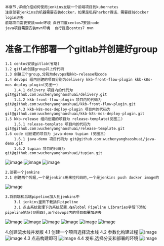 ```
本章节,详细介绍如何使用jenkins发版一个前端项目到kubernetes
注意部署jenkins的机器需要安装docker，如果是私有harbor得话，需要提前docker login进去
前端项目需要安装node环境 自行百度centos7安装node
java项目需要安装mvn环境  自行百度centos7 mvn
```
# 准备工作部署一个gitlab并创建好group
```
1.1 centos安装gitlab(省略)
1.2 gitlab创建group并上传代码
1.3 创建三个group,分别为devops和kkb-release和code
1.4 devops 组内创建的项目分别为delivery kkb-front-flow-plugin kkb-k8s-mos-deploy-plugin(见图一)
    1.4.1 delivery 项目内的代码为 git@github.com:wuchenyanghaoshuai/delivery.git
    1.4.2 kkb-front-flow-plugin 项目内的代码为 git@github.com:wuchenyanghaoshuai/kkb-front-flow-plugin.git
    1.4.3 kkb-k8s-mos-deploy-plugin 项目内的代码为 git@github.com:wuchenyanghaoshuai/kkb-k8s-mos-deploy-plugin.git
1.5 kkb-release 组内创建的项目为 release-template(见图二)
    1.5.1 release-template 项目内的代码为 git@github.com:wuchenyanghaoshuai/release-template.git
1.6 code 组创建的项目为 java-demo tupian (见图三)
    1.6.1 java-demo 项目代码为 git@github.com:wuchenyanghaoshuai/java-demo.git
    1.6.2 tupian 项目的代码为git@github.com:wuchenyanghaoshuai/tupian.git
```
![image](https://user-images.githubusercontent.com/39818267/152109590-06e52a14-3eca-491a-a98d-5cddc3ef874d.png)
![image](https://user-images.githubusercontent.com/39818267/152109958-9b8c942e-f61a-4009-ba7d-2e0e9979c89b.png)
![image](https://user-images.githubusercontent.com/39818267/152110962-a3bd6f01-09ce-4141-92fe-1aac497d722a.png)

```
2.部署一个jenkins
2.1 创建两个凭据,一个是jenkins用来拉代码的,一个是jenkins push docker image的
```
![image](https://user-images.githubusercontent.com/39818267/152107601-0a2b6c9f-93bc-48ac-8dd3-0fed732bb304.png)

```
3.将前端和后端pipeline加入到jenkins中
    3.1 jenkins里面下载插件pipeline
    3.1 点击系统管理下的系统配置,在Global Pipeline Libraries字段下添加pipeline地址(见图四),三个devops内的项目都要加进去

```
![image](https://user-images.githubusercontent.com/39818267/152111919-811e6f62-09ef-40af-8c47-ac71d299cad7.png)
![image](https://user-images.githubusercontent.com/39818267/152111956-fd8e68ac-cd89-4aad-af5d-891f65d45a70.png)
![image](https://user-images.githubusercontent.com/39818267/152111979-0ca33b5c-7303-4f64-b2e1-045cccf43ee6.png)
![image](https://user-images.githubusercontent.com/39818267/152111993-53ed8619-7a13-48e2-9fc4-2803c5ce5d1b.png)
![image](https://user-images.githubusercontent.com/39818267/152112029-ae75e545-945f-425b-809a-c69828862ffd.png)
![image](https://user-images.githubusercontent.com/39818267/152112043-8773e954-66d7-4f28-8e2b-865a58301f67.png)

4.创建流水线并发版
    4.1 创建一个项目选择流水线
    4.2 参数化构建过程
    ![image](https://user-images.githubusercontent.com/39818267/152114277-87dd779f-229a-42fb-a67c-3fb7ca8342f3.png)
    ![image](https://user-images.githubusercontent.com/39818267/152114292-2b6b6194-ee6b-443f-bcea-a3f28ca1f949.png)
    4.3 点击构建即可
    ![image](https://user-images.githubusercontent.com/39818267/152113759-a4db674d-f900-438b-9c31-48415ef7d3d9.png)
    4.4 发布,选择分支和部署的环境
    ![image](https://user-images.githubusercontent.com/39818267/152114432-a0471fc7-dd1f-4351-ae7d-0011eae9c0ce.png)


